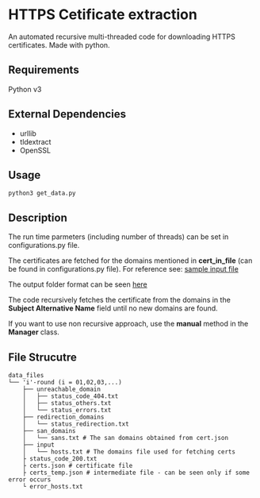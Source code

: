 # HTTPS Cetificate extraction

An automated recursive multi-threaded code for downloading HTTPS certificates. Made with python.

## Requirements

Python v3

## External Dependencies
-	urllib
-	tldextract
-	OpenSSL

## Usage

    python3 get_data.py

## Description

The run time parmeters (including number of threads) can be set in configurations.py file.

The certificates are fetched for the domains mentioned in **cert_in_file** (can be found in configurations.py file). For reference see: [sample input file](sample.txt)

The output folder format can be seen [here](#File-Structure)

The code recursively fetches the certificate from the domains in the **Subject Alternative Name** field until no new domains are found.

If you want to use non recursive approach, use the **manual** method in the **Manager** class.

## File Strucutre

```
data_files
└── 'i'-round (i = 01,02,03,...)
    ├── unreachable_domain
    │	├── status_code_404.txt
    │	├── status_others.txt
    │	└── status_errors.txt
    ├── redirection_domains
    │	└── status_redirection.txt
    ├── san_domains
    │	└── sans.txt # The san domains obtained from cert.json
    ├── input
    │	└── hosts.txt # The domains file used for fetching certs
    ├ status_code_200.txt
    ├ certs.json # certificate file
    ├ certs_temp.json # intermediate file - can be seen only if some error occurs
    └ error_hosts.txt
```
